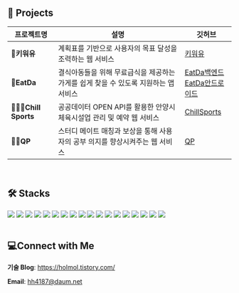 <h2>📃 Projects</h2>

| 프로젝트명 | 설명 | 깃허브 |
|------------|------|--------|
| **🌿키워유** | 계획표를 기반으로 사용자의 목표 달성을 조력하는 웹 서비스 | [키워유](https://github.com/Choihohee/kiwoyu) |
| **🍱EatDa** | 결식아동들을 위해 무료급식을 제공하는 가게를 쉽게 찾을 수 있도록 지원하는 앱 서비스 | [EatDa백엔드](https://github.com/Choihohee/EatDa-BE) <br> [EatDa안드로이드](https://github.com/Choihohee/EatDa-AndroidStudio) |
| **🏄🏼‍♂️Chill Sports** | 공공데이터 OPEN API를 활용한 안양시 체육시설업 관리 및 예약 웹 서비스 | [ChillSports](https://github.com/Choihohee/ChillSports) |
| **👶🏼QP** | 스터디 메이트 매칭과 보상을 통해 사용자의 공부 의지를 향상시켜주는 웹 서비스 | [QP](https://github.com/Choihohee/QP) |

<br>
<div align="left">
  <h2>🛠️ Stacks</h2>
  <img src="https://img.shields.io/badge/java-007396?style=for-the-badge&logo=java&logoColor=white">
  <img src="https://img.shields.io/badge/Spring Boot-6DB33F?style=for-the-badge&logo=SpringBoot&logoColor=white">
  <img src="https://img.shields.io/badge/Spring Data JPA-6DB33F?style=for-the-badge&logo=Spring&logoColor=white">
  <img src="https://img.shields.io/badge/Thymeleaf-005F0F?style=for-the-badge&logo=Thymeleaf&logoColor=white">
  <img src="https://img.shields.io/badge/REST API-E8E8E8?style=for-the-badge&logo=api&logoColor=white">
  <img src="https://img.shields.io/badge/Open API-E8E8E8?style=for-the-badge&logo=swagger&logoColor=white">
  <img src="https://img.shields.io/badge/mysql-4479A1?style=for-the-badge&logo=mysql&logoColor=white"/>
  <img src="https://img.shields.io/badge/Redis-FF4438?style=for-the-badge&logo=Redis&logoColor=white">
  <img src="https://img.shields.io/badge/H2 DataBase-22194D?style=for-the-badge&logo=h2&logoColor=white">
  <img src="https://img.shields.io/badge/Android Studio-3DDC84?style=for-the-badge&logo=AndroidStudio&logoColor=white">
  <img src="https://img.shields.io/badge/HTML5-E34F26?style=for-the-badge&logo=html5&logoColor=white"/>
  <img src="https://img.shields.io/badge/CSS3-1572B6?style=for-the-badge&logo=css3&logoColor=white"/>
  <img src="https://img.shields.io/badge/JavaScript-F7DF1E?style=for-the-badge&logo=javascript&logoColor=black"/>
  <img src="https://img.shields.io/badge/Bootstrap-7952B3?style=for-the-badge&logo=bootstrap&logoColor=white"/>
  <img src="https://img.shields.io/badge/Postman-FF6C37?style=for-the-badge&logo=Postman&logoColor=white"/>
  <img src="https://img.shields.io/badge/git-F05032?style=for-the-badge&logo=git&logoColor=white">
  <img src="https://img.shields.io/badge/github-181717?style=for-the-badge&logo=github&logoColor=white">
  <img src="https://img.shields.io/badge/Notion-000000?style=for-the-badge&logo=Notion&logoColor=white">
</div>

<br>
<h2>💻Connect with Me</h2>
<p><strong>기술 Blog</strong>: <a href="https://holmol.tistory.com/">https://holmol.tistory.com/</a></p>
<p><strong>Email</strong>: <a href="mailto:hh4187@daum.net">hh4187@daum.net</a></p>
